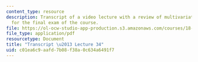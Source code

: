 ```yaml
---
content_type: resource
description: Transcript of a video lecture with a review of multivariate calculus
  for the final exam of the course.
file: https://ol-ocw-studio-app-production.s3.amazonaws.com/courses/18-02-multivariable-calculus-fall-2007/c01ea6c9aafd7b08f38a0c634a6491f7_18_022007L34.pdf
file_type: application/pdf
resourcetype: Document
title: "Transcript \u2013 Lecture 34"
uid: c01ea6c9-aafd-7b08-f38a-0c634a6491f7
---
```

